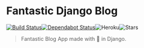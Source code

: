 # Fantastic Django Blog

[![Build Status](https://travis-ci.com/kumaraditya303/Fantastic-Django-Blog.svg?token=Tp128txvcHsePdipY3xq&branch=master)](https://travis-ci.com/kumaraditya303/Fantastic-Django-Blog)[![Dependabot Status](https://api.dependabot.com/badges/status?host=github&repo=kumaraditya303/Fantastic-Django-Blog&identifier=280406434)](https://dependabot.com)![Heroku](https://www.herokucdn.com/deploy/button.svg)![Stars](https://img.shields.io/github/stars/kumaraditya303/Fantastic-Django-Blog?style=social)

> Fantastic Blog App made with 💖 in Django.
